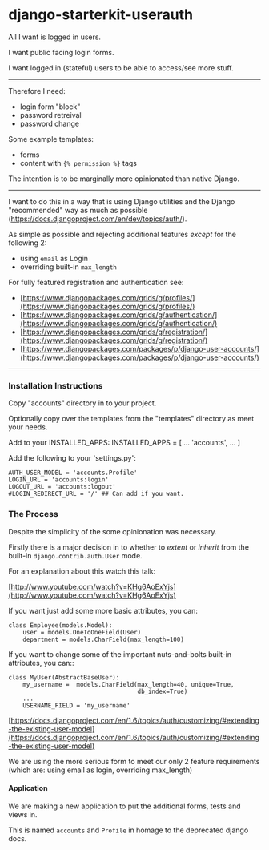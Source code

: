 django-starterkit-userauth
==========================

All I want is logged in users.

I want public facing login forms.

I want logged in (stateful) users to be able to access/see more stuff.

---

Therefore I need:
- login form "block"
- password retreival
- password change


Some example templates:
- forms
- content with `{% permission %}` tags

The intention is to be marginally more opinionated than native Django.

---

I want to do this in a way that is using Django utilities and the Django "recommended" way as much as possible (https://docs.djangoproject.com/en/dev/topics/auth/).

As simple as possible and rejecting additional features _except_ for the following 2:
- using `email` as Login
- overriding built-in `max_length`


For fully featured registration and authentication see:

- [https://www.djangopackages.com/grids/g/profiles/](https://www.djangopackages.com/grids/g/profiles/)
- [https://www.djangopackages.com/grids/g/authentication/](https://www.djangopackages.com/grids/g/authentication/)
- [https://www.djangopackages.com/grids/g/registration/](https://www.djangopackages.com/grids/g/registration/)
- [https://www.djangopackages.com/packages/p/django-user-accounts/](https://www.djangopackages.com/packages/p/django-user-accounts/)

---

### Installation Instructions

Copy "accounts" directory in to your project.

Optionally copy over the templates from the "templates" directory as meet your needs.

Add to your INSTALLED_APPS:
    INSTALLED_APPS = [
        ...
        'accounts',
        ...
    ]


Add the following to your 'settings.py':

    AUTH_USER_MODEL = 'accounts.Profile'
    LOGIN_URL = 'accounts:login'
    LOGOUT_URL = 'accounts:logout'
    #LOGIN_REDIRECT_URL = '/' ## Can add if you want.



### The Process

Despite the simplicity of the some opinionation was necessary.

Firstly there is a major decision in to whether to *extent* or *inherit* from the built-in `django.contrib.auth.User` mode.

For an explanation about this watch this talk:

[http://www.youtube.com/watch?v=KHg6AoExYjs](http://www.youtube.com/watch?v=KHg6AoExYjs)


If you want just add some more basic attributes, you can:

    class Employee(models.Model):
        user = models.OneToOneField(User)
        department = models.CharField(max_length=100)


If you want to change some of the important nuts-and-bolts built-in attributes, you can::

    class MyUser(AbstractBaseUser):
        my_username =  models.CharField(max_length=40, unique=True,
                                        db_index=True)
        ...
        USERNAME_FIELD = 'my_username'


[https://docs.djangoproject.com/en/1.6/topics/auth/customizing/#extending-the-existing-user-model](https://docs.djangoproject.com/en/1.6/topics/auth/customizing/#extending-the-existing-user-model)

We are using the more serious form to meet our only 2 feature requirements (which are: using email as login, overriding max_length)


#### Application

We are making a new application to put the additional forms, tests and views in.

This is named `accounts` and `Profile` in homage to the deprecated django docs.